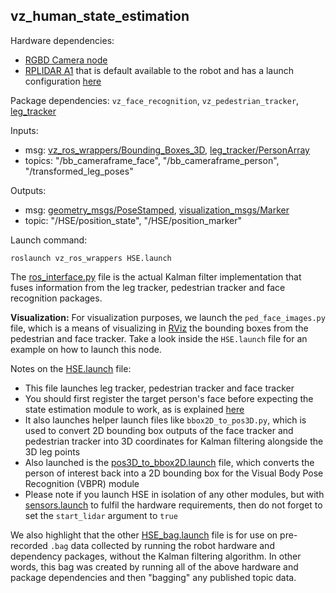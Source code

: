 ## vz_human_state_estimation


Hardware dependencies:
- [RGBD Camera node](../vz_ros_wrappers/scripts/publish_rgbd.py)
- [RPLIDAR A1](http://wiki.ros.org/rplidar) that is default available to the robot and has a launch configuration [here](../vz_ros_wrappers/launch/lidar.launch)

Package dependencies: `vz_face_recognition`, `vz_pedestrian_tracker`, [leg_tracker](https://github.com/paulghanem/Visual_Acoustic_Nav_Petra_2023/leg_tracker)

Inputs:
- msg: [vz_ros_wrappers/Bounding_Boxes_3D](../vz_ros_wrappers/msg/Bounding_Boxes_3D.msg), [leg_tracker/PersonArray](https://github.com/Visual_Acoustic_Nav_Petra_2023/leg_tracker/blob/vz_deliverables/msg/PersonArray.msg) 
- topics: "/bb_cameraframe_face", "/bb_cameraframe_person", "/transformed_leg_poses"

Outputs:
- msg: [geometry_msgs/PoseStamped](http://docs.ros.org/en/noetic/api/geometry_msgs/html/msg/PoseStamped.html), [visualization_msgs/Marker](http://docs.ros.org/en/noetic/api/visualization_msgs/html/msg/Marker.html)
- topic: "/HSE/position_state", "/HSE/position_marker"

Launch command:
```
roslaunch vz_ros_wrappers HSE.launch
```

The [ros_interface.py](src/ros_interface.py) file is the actual Kalman filter implementation that fuses information from the leg tracker, pedestrian tracker and face recognition packages.

**Visualization:** For visualization purposes, we launch the `ped_face_images.py` file, which is a means of visualizing in [RViz](../vz_ros_wrappers/rviz/hse.rviz) the bounding boxes from the pedestrian and face tracker. Take a look inside the `HSE.launch` file for an example on how to launch this node.

Notes on the [HSE.launch](launch/HSE.launch) file:
- This file launches leg tracker, pedestrian tracker and face tracker
- You should first register the target person's face before expecting the state estimation module to work, as is explained [here](../README.md#target-person-registration)
- It also launches helper launch files like `bbox2D_to_pos3D.py`, which is used to convert 2D bounding box outputs of the face tracker and pedestrian tracker into 3D coordinates for Kalman filtering alongside the 3D leg points
- Also launched is the [pos3D_to_bbox2D.launch](../vz_ros_wrappers/launch/pos3D_to_bbox2D.launch) file, which converts the person of interest back into a 2D bounding box for the Visual Body Pose Recognition (VBPR) module
- Please note if you launch HSE in isolation of any other modules, but with [sensors.launch](../vz_ros_wrappers/launch/sensors.launch) to fulfil the hardware requirements, then do not forget to set the `start_lidar` argument to `true`

We also highlight that the other [HSE_bag.launch](launch/HSE_bag.launch) file is for use on pre-recorded `.bag` data collected by running the robot hardware and dependency packages, without the Kalman filtering algorithm. In other words, this bag was created by running all of the above hardware and package dependencies and then "bagging" any published topic data.
